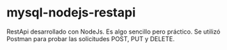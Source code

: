 # mysql-nodejs-restapi

RestApi desarrollado con NodeJs. Es algo sencillo pero práctico. Se utilizó Postman para probar las solicitudes POST, PUT y DELETE.
